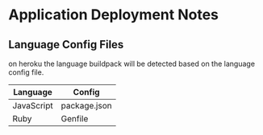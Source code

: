 # Application Deployment Notes

## Language Config Files

on heroku the language buildpack will be detected based on the language config file.

| Language | Config |
|----------|--------|
| JavaScript | package.json |
| Ruby | Genfile |

